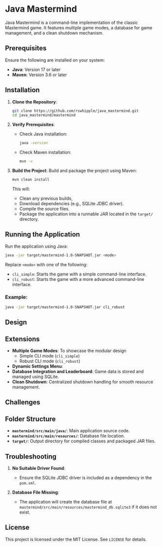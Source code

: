 # Java Mastermind

Java Mastermind is a command-line implementation of the classic Mastermind game. It features multiple game modes, a database for game management, and a clean shutdown mechanism.

## Prerequisites

Ensure the following are installed on your system:

- **Java**: Version 17 or later
- **Maven**: Version 3.6 or later

## Installation

1. **Clone the Repository**:
   ```bash
   git clone https://github.com/rswhipple/java_mastermind.git
   cd java_mastermind/mastermind
   ```

2. **Verify Prerequisites**:
   - Check Java installation:
     ```bash
     java -version
     ```
   - Check Maven installation:
     ```bash
     mvn -v
     ```

3. **Build the Project**:
   Build and package the project using Maven:
   ```bash
   mvn clean install
   ```

   This will:
   - Clean any previous builds,
   - Download dependencies (e.g., SQLite JDBC driver).
   - Compile the source files.
   - Package the application into a runnable JAR located in the `target/` directory.

## Running the Application

Run the application using Java:

```bash
java -jar target/mastermind-1.0-SNAPSHOT.jar <mode>
```

Replace `<mode>` with one of the following:
- `cli_simple`: Starts the game with a simple command-line interface.
- `cli_robust`: Starts the game with a more advanced command-line interface.

### Example:
```bash
java -jar target/mastermind-1.0-SNAPSHOT.jar cli_robust
```


## Design

## Extensions

- **Multiple Game Modes**:
To showcase the modular design
  - Simple CLI mode (`cli_simple`)
  - Robust CLI mode (`cli_robust`)
- **Dynamic Settings Menu**:  
- **Database Integration and Leaderboard**: Game data is stored and managed using SQLite.
- **Clean Shutdown**: Centralized shutdown handling for smooth resource management.

## Challenges



## Folder Structure

- **`mastermind/src/main/java/`**: Main application source code.
- **`mastermind/src/main/resources/`**: Database file location.
- **`target/`**: Output directory for compiled classes and packaged JAR files.

## Troubleshooting

1. **No Suitable Driver Found**:
   - Ensure the SQLite JDBC driver is included as a dependency in the `pom.xml`.

2. **Database File Missing**:
   - The application will create the database file at `mastermind/src/main/resources/mastermind_db.sqlite3` if it does not exist.


## License

This project is licensed under the MIT License. See `LICENSE` for details.


